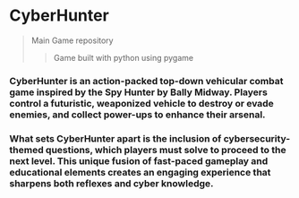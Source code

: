 # CyberHunter
> Main Game repository
>> Game built with python using pygame
### CyberHunter is an action-packed top-down vehicular combat game inspired by the Spy Hunter by Bally Midway. Players control a futuristic, weaponized vehicle to destroy or evade enemies, and collect power-ups to enhance their arsenal.
### What sets CyberHunter apart is the inclusion of cybersecurity-themed questions, which players must solve to proceed to the next level. This unique fusion of fast-paced gameplay and educational elements creates an engaging experience that sharpens both reflexes and cyber knowledge.

